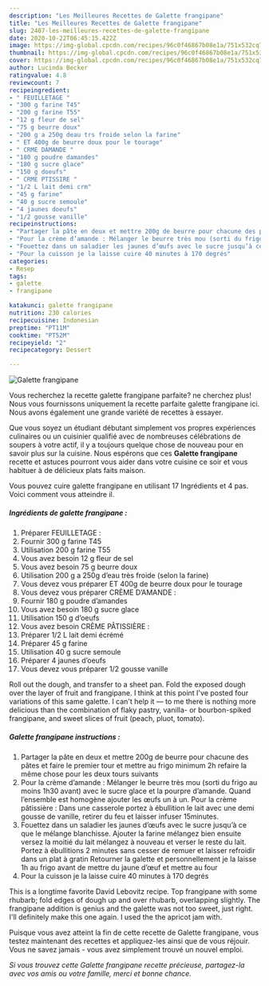 ```yaml
---
description: "Les Meilleures Recettes de Galette frangipane"
title: "Les Meilleures Recettes de Galette frangipane"
slug: 2407-les-meilleures-recettes-de-galette-frangipane
date: 2020-10-22T06:45:15.422Z
image: https://img-global.cpcdn.com/recipes/96c0f46867b08e1a/751x532cq70/galette-frangipane-photo-principale-de-la-recette.jpg
thumbnail: https://img-global.cpcdn.com/recipes/96c0f46867b08e1a/751x532cq70/galette-frangipane-photo-principale-de-la-recette.jpg
cover: https://img-global.cpcdn.com/recipes/96c0f46867b08e1a/751x532cq70/galette-frangipane-photo-principale-de-la-recette.jpg
author: Lucinda Becker
ratingvalue: 4.8
reviewcount: 7
recipeingredient:
- " FEUILLETAGE "
- "300 g farine T45"
- "200 g farine T55"
- "12 g fleur de sel"
- "75 g beurre doux"
- "200 g a 250g deau trs froide selon la farine"
- " ET 400g de beurre doux pour le tourage"
- " CRME DAMANDE "
- "180 g poudre damandes"
- "180 g sucre glace"
- "150 g doeufs"
- " CRME PTISSIRE "
- "1/2 L lait demi crm"
- "45 g farine"
- "40 g sucre semoule"
- "4 jaunes doeufs"
- "1/2 gousse vanille"
recipeinstructions:
- "Partager la pâte en deux et mettre 200g de beurre pour chacune des pâtes et faire le premier tour et mettre au frigo minimum 2h refaire la même chose pour les deux tours suivants"
- "Pour la crème d’amande : Mélanger le beurre très mou (sorti du frigo au moins 1h30 avant) avec le sucre glace et la pourpre d’amande. Quand l’ensemble est homogène ajouter les œufs un à un. Pour la crème pâtissière : Dans une casserole portez à ébullition le lait avec une demi gousse de vanille, retirer du feu et laisser infuser 15minutes."
- "Fouettez dans un saladier les jaunes d’œufs avec le sucre jusqu’à ce que le mélange blanchisse. Ajouter la farine mélangez bien ensuite versez la moitié du lait mélangez à nouveau et verser le reste du lait. Portez à ébullitions 2 minutes sans cesser de remuer et laisser refroidir dans un plat à gratin Retourner la galette et personnellement je la laisse 1h au frigo avant de mettre du jaune d’œuf et mettre au four"
- "Pour la cuisson je la laisse cuire 40 minutes à 170 degrés"
categories:
- Resep
tags:
- galette
- frangipane

katakunci: galette frangipane 
nutrition: 230 calories
recipecuisine: Indonesian
preptime: "PT11M"
cooktime: "PT52M"
recipeyield: "2"
recipecategory: Dessert

---
```



![Galette frangipane](https://img-global.cpcdn.com/recipes/96c0f46867b08e1a/751x532cq70/galette-frangipane-photo-principale-de-la-recette.jpg)

Vous recherchez la recette galette frangipane parfaite? ne cherchez plus! Nous vous fournissons uniquement la recette parfaite galette frangipane ici. Nous avons également une grande variété de recettes à essayer.

Que vous soyez un étudiant débutant simplement vos propres expériences culinaires ou un cuisinier qualifié avec de nombreuses célébrations de soupers à votre actif, il y a toujours quelque chose de nouveau pour en savoir plus sur la cuisine. Nous espérons que ces <strong> Galette frangipane </strong> recette et astuces pourront vous aider dans votre cuisine ce soir et vous habituer à de délicieux plats faits maison.

<!--inarticleads1-->

Vous pouvez cuire galette frangipane en utilisant 17 Ingrédients et 4 pas. Voici comment vous atteindre il.

##### Ingrédients de galette frangipane :

1. Préparer  FEUILLETAGE :
1. Fournir 300 g farine T45
1. Utilisation 200 g farine T55
1. Vous avez besoin 12 g fleur de sel
1. Vous avez besoin 75 g beurre doux
1. Utilisation 200 g a 250g d’eau très froide (selon la farine)
1. Vous devez vous préparer  ET 400g de beurre doux pour le tourage
1. Vous devez vous préparer  CRÈME D’AMANDE :
1. Fournir 180 g poudre d’amandes
1. Vous avez besoin 180 g sucre glace
1. Utilisation 150 g d’oeufs
1. Vous avez besoin  CRÈME PÂTISSIÈRE :
1. Préparer 1/2 L lait demi écrémé
1. Préparer 45 g farine
1. Utilisation 40 g sucre semoule
1. Préparer 4 jaunes d’oeufs
1. Vous devez vous préparer 1/2 gousse vanille


Roll out the dough, and transfer to a sheet pan. Fold the exposed dough over the layer of fruit and frangipane. I think at this point I&#39;ve posted four variations of this same galette. I can&#39;t help it — to me there is nothing more delicious than the combination of flaky pastry, vanilla- or bourbon-spiked frangipane, and sweet slices of fruit (peach, pluot, tomato). 

<!--inarticleads2-->

##### Galette frangipane instructions :

1. Partager la pâte en deux et mettre 200g de beurre pour chacune des pâtes et faire le premier tour et mettre au frigo minimum 2h refaire la même chose pour les deux tours suivants
1. Pour la crème d’amande : Mélanger le beurre très mou (sorti du frigo au moins 1h30 avant) avec le sucre glace et la pourpre d’amande. Quand l’ensemble est homogène ajouter les œufs un à un. Pour la crème pâtissière : Dans une casserole portez à ébullition le lait avec une demi gousse de vanille, retirer du feu et laisser infuser 15minutes.
1. Fouettez dans un saladier les jaunes d’œufs avec le sucre jusqu’à ce que le mélange blanchisse. Ajouter la farine mélangez bien ensuite versez la moitié du lait mélangez à nouveau et verser le reste du lait. Portez à ébullitions 2 minutes sans cesser de remuer et laisser refroidir dans un plat à gratin Retourner la galette et personnellement je la laisse 1h au frigo avant de mettre du jaune d’œuf et mettre au four
1. Pour la cuisson je la laisse cuire 40 minutes à 170 degrés


This is a longtime favorite David Lebovitz recipe. Top frangipane with some rhubarb; fold edges of dough up and over rhubarb, overlapping slightly. The frangipane addition is genius and the galette was not too sweet, just right. I&#39;ll definitely make this one again. I used the the apricot jam with. 

<!--inarticleads1-->

<p>
Puisque vous avez atteint la fin de cette recette de Galette frangipane, vous testez maintenant des recettes et appliquez-les ainsi que de vous réjouir. Vous ne savez jamais - vous avez simplement trouvé un nouvel emploi.
</p>

<p>
<i>Si vous trouvez cette Galette frangipane recette précieuse, partagez-la avec vos amis ou votre famille, merci et bonne chance.</i>
</p>
